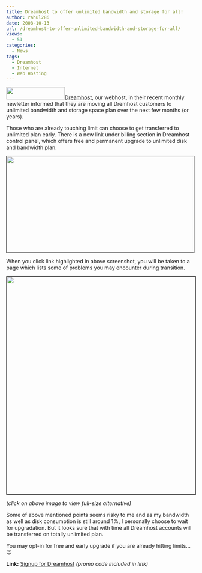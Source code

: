 ```yaml
---
title: Dreamhost to offer unlimited bandwidth and storage for all!
author: rahul286
date: 2008-10-13
url: /dreamhost-to-offer-unlimited-bandwidth-and-storage-for-all/
views:
  - 51
categories:
  - News
tags:
  - Dreamhost
  - Internet
  - Web Hosting
---
```

<a href="http://www.dreamhost.com/r.cgi?302379/hosting.html%7CDW50" onclick="_gaq.push(['_trackEvent', 'outbound-article', 'http://www.dreamhost.com/r.cgi?302379/hosting.html%7CDW50', '']);" ><img class="alignright size-full  wp-image-54612" src="http://cdn.devilsworkshop.org/files/2008/09/dreamhost-logo.png" alt="" width="156" height="33" /></a><a href="http://www.dreamhost.com/r.cgi?302379/hosting.html%7CDW50" onclick="_gaq.push(['_trackEvent', 'outbound-article', 'http://www.dreamhost.com/r.cgi?302379/hosting.html%7CDW50', 'Dreamhost']);" >Dreamhost</a>, our webhost, in their recent monthly newletter informed that they are moving all Dremhost customers to unlimited bandwidth and storage space plan over the next few months (or years).

Those who are already touching limit can choose to get transferred to unlimited plan early. There is a new link under billing section in Dreamhost control panel, which offers free and permanent upgrade to unlimited disk and bandwidth plan.

[<img style="border: 1px solid black" src="http://cdn.devilsworkshop.org/files/2008/10/dreamhost-unlmited-plan-for-all.jpg" alt="" width="500" height="256" />][1]

When you click link highlighted in above screenshot, you will be taken to a page which lists some of problems you may encounter during transition.

[<img style="border: 1px solid black" src="http://cdn.devilsworkshop.org/files/2008/10/dreamhost-upgarde-account-details.jpg" alt="" width="580" />][2]

*(click on above image to view full-size alternative)*

Some of above mentioned points seems risky to me and as my bandwidth as well as disk consumption is still around 1%, I personally choose to wait for upgradation. But it looks sure that with time all Dreamhost accounts will be transferred on totally unlimited plan.

You may opt-in for free and early upgrade if you are already hitting limits&#8230; 😉

**Link:** <a href="http://www.dreamhost.com/r.cgi?302379/hosting.html%7CDW50" onclick="_gaq.push(['_trackEvent', 'outbound-article', 'http://www.dreamhost.com/r.cgi?302379/hosting.html%7CDW50', 'Signup for Dreamhost']);" >Signup for Dreamhost</a> *(promo code included in link)*

 [1]: http://cdn.devilsworkshop.org/files/2008/10/dreamhost-unlmited-plan-for-all.jpg
 [2]: http://cdn.devilsworkshop.org/files/2008/10/dreamhost-upgarde-account-details.jpg

